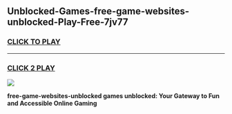 
## Unblocked-Games-free-game-websites-unblocked-Play-Free-7jv77
<h3>
<a href="https://premium76.site?title=free-game-websites-unblocked&ref=10A">CLICK TO PLAY</a></h3>
<hr>

<h3>
<a href="https://premium76.site?title=free-game-websites-unblocked&ref=10A">CLICK 2 PLAY</a>
  
</h3>

<a href="https://premium76.site?title=free-game-websites-unblocked&ref=10A"><img src="https://clearcache.store/games.png"></a>


**free-game-websites-unblocked games unblocked: Your Gateway to Fun and Accessible Online Gaming**
